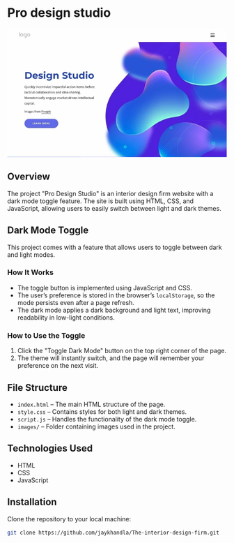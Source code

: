 # Pro design studio

<div align="center">
  <img src ="./pro design studio.png"/>  
</div>

## Overview

The project "Pro Design Studio" is an interior design firm website with a dark mode toggle feature. The site is built using HTML, CSS, and JavaScript, allowing users to easily switch between light and dark themes.

## Dark Mode Toggle

This project comes with a feature that allows users to toggle between dark and light modes.

### How It Works

- The toggle button is implemented using JavaScript and CSS.
- The user’s preference is stored in the browser’s `localStorage`, so the mode persists even after a page refresh.
- The dark mode applies a dark background and light text, improving readability in low-light conditions.

### How to Use the Toggle

1. Click the "Toggle Dark Mode" button on the top right corner of the page.
2. The theme will instantly switch, and the page will remember your preference on the next visit.

## File Structure

- `index.html` – The main HTML structure of the page.
- `style.css` – Contains styles for both light and dark themes.
- `script.js` – Handles the functionality of the dark mode toggle.
- `images/` – Folder containing images used in the project.

## Technologies Used

- HTML
- CSS
- JavaScript

## Installation
Clone the repository to your local machine:
```bash
git clone https://github.com/jaykhandla/The-interior-design-firm.git
